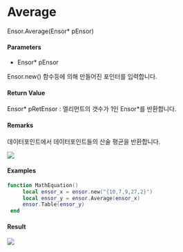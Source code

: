 # Average

Ensor.Average\(Ensor\* pEnsor\)

#### Parameters

* Ensor\* pEnsor

Ensor.new\(\) 함수등에 의해 만들어진 포인터를 입력합니다.

#### Return Value

Ensor\* pRetEnsor : 엘리먼트의 갯수가 1인 Ensor\*를 반환합니다.

#### Remarks

데이터포인트에서 데이터포인트들의 산술 평균을 반환합니다.

![](/StatisticsAPI/AverageFunc.png)

#### Examples

```lua
function MathEquation()
     local ensor_x = ensor.new("{10,7,9,27,2}")
     local ensor_y = ensor.Average(ensor_x)
     ensor.Table(ensor_y)
 end
```

#### Result

![](/StatisticsAPI/AverageResultTable.png)

